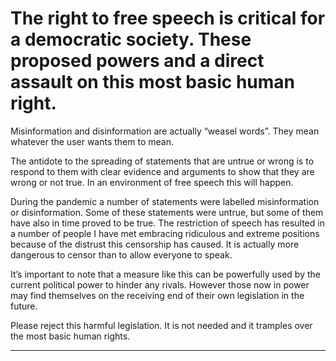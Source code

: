 # The right to free speech is critical for a democratic society. These proposed powers and a direct assault on this most basic human right.

 Misinformation and disinformation are actually “weasel words”. They mean whatever the user wants them to mean.

 The antidote to the spreading of statements that are untrue or wrong is to respond to them with clear evidence and arguments to show that they are wrong or not true. In an environment of free speech this will happen.

 During the pandemic a number of statements were labelled misinformation or disinformation. Some of these statements were untrue, but some of them have also in time proved to be true. The restriction of speech has resulted in a number of people I have met embracing ridiculous and extreme positions because of the distrust this censorship has caused. It is actually more dangerous to censor than to allow everyone to speak.

 It’s important to note that a measure like this can be powerfully used by the current political power to hinder any rivals. However those now in power may find themselves on the receiving end of their own legislation in the future.

 Please reject this harmful legislation. It is not needed and it tramples over the most basic human rights.


-----


